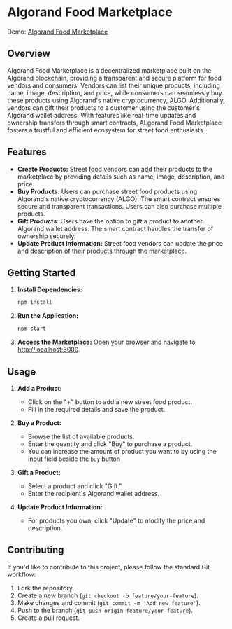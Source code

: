 # Algorand Food Marketplace
Demo: [Algorand Food Marketplace](https://dacade-algorand-marketplace.vercel.app/)

## Overview

Algorand Food Marketplace is a decentralized marketplace built on the Algorand blockchain, providing a transparent and secure platform for food vendors and consumers. Vendors can list their unique products, including name, image, description, and price, while consumers can seamlessly buy these products using Algorand's native cryptocurrency, ALGO. Additionally, vendors can gift their products to a customer using the customer's Algorand wallet address. With features like real-time updates and ownership transfers through smart contracts, ALgorand Food Marketplace fosters a trustful and efficient ecosystem for street food enthusiasts.

## Features
- **Create Products:** Street food vendors can add their products to the marketplace by providing details such as name, image, description, and price.
- **Buy Products:** Users can purchase street food products using Algorand's native cryptocurrency (ALGO). The smart contract ensures secure and transparent transactions. Users can also purchase multiple products.
- **Gift Products:** Users have the option to gift a product to another Algorand wallet address. The smart contract handles the transfer of ownership securely.
- **Update Product Information:** Street food vendors can update the price and description of their products through the marketplace.

## Getting Started

1. **Install Dependencies:**
   ```bash
   npm install
   ```
   
2. **Run the Application:**
   ```bash
   npm start
   ```

3. **Access the Marketplace:**
   Open your browser and navigate to [http://localhost:3000](http://localhost:3000).

## Usage

1. **Add a Product:**
   - Click on the "+" button to add a new street food product.
   - Fill in the required details and save the product.

2. **Buy a Product:**
   - Browse the list of available products.
   - Enter the quantity and click "Buy" to purchase a product.
   - You can increase the amount of product you want to by using the input field beside the `buy` button

3. **Gift a Product:**
   - Select a product and click "Gift."
   - Enter the recipient's Algorand wallet address.

4. **Update Product Information:**
   - For products you own, click "Update" to modify the price and description.

## Contributing
If you'd like to contribute to this project, please follow the standard Git workflow:

1. Fork the repository.
2. Create a new branch (`git checkout -b feature/your-feature`).
3. Make changes and commit (`git commit -m 'Add new feature'`).
4. Push to the branch (`git push origin feature/your-feature`).
5. Create a pull request.
